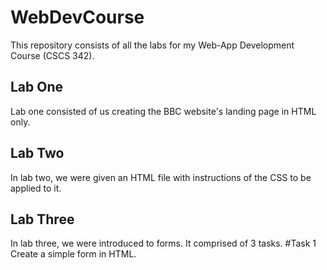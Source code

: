 # WebDevCourse
This repository consists of all the labs for my Web-App Development Course (CSCS 342).

## Lab One
Lab one consisted of us creating the BBC website's landing page in HTML only.

## Lab Two
In lab two, we were given an HTML file with instructions of the CSS to be applied to it.

## Lab Three
In lab three, we were introduced to forms. It comprised of 3 tasks.
#Task 1
Create a simple form in HTML.
